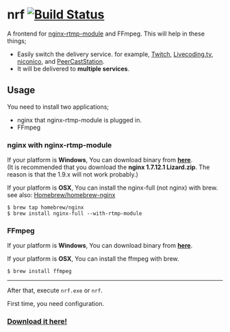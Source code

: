 nrf [![Build Status](https://travis-ci.org/progre/nrf.svg?branch=master)](https://travis-ci.org/progre/nrf)
====

A frontend for [nginx-rtmp-module](https://github.com/arut/nginx-rtmp-module) and FFmpeg.
This will help in these things;
- Easily switch the delivery service. for example, [Twitch](http://www.twitch.tv/), [Livecoding.tv](http://www.livecoding.tv/), [niconico](http://live.nicovideo.jp/), and [PeerCastStation](http://www.pecastation.org/).
- It will be delivered to **multiple services**.

Usage
----

You need to install two applications;

- nginx that nginx-rtmp-module is plugged in.
- FFmpeg

### nginx with nginx-rtmp-module

If your platform is **Windows**, You can download binary from **[here](http://nginx-win.ecsds.eu/download/)**.<br>
(It is recommended that you download the **nginx&#160;1.7.12.1&#160;Lizard.zip**. The reason is that the 1.9.x will not work probably.)

If your platform is **OSX**, You can install the nginx-full (not nginx) with brew.
see also: [Homebrew/homebrew-nginx](https://github.com/Homebrew/homebrew-nginx)
```
$ brew tap homebrew/nginx
$ brew install nginx-full --with-rtmp-module
```

### FFmpeg

If your platform is **Windows**, You can download binary from **[here](https://ffmpeg.zeranoe.com/builds/)**.<br>

If your platform is **OSX**, You can install the ffmpeg with brew.
```
$ brew install ffmpeg
```

----

After that, execute `nrf.exe` or `nrf`.

First time, you need configuration. 

### [Download it here!](https://github.com/progre/nrf/releases)
